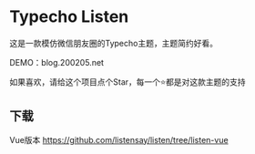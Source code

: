 # Typecho Listen
这是一款模仿微信朋友圈的Typecho主题，主题简约好看。

DEMO：blog.200205.net

如果喜欢，请给这个项目点个Star，每一个⭐️都是对这款主题的支持

## 下载

Vue版本
https://github.com/listensay/listen/tree/listen-vue
